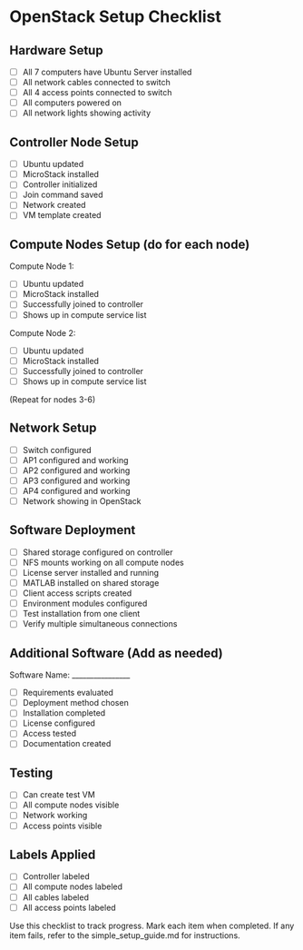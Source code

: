 # OpenStack Setup Checklist

## Hardware Setup
- [ ] All 7 computers have Ubuntu Server installed
- [ ] All network cables connected to switch
- [ ] All 4 access points connected to switch
- [ ] All computers powered on
- [ ] All network lights showing activity

## Controller Node Setup
- [ ] Ubuntu updated
- [ ] MicroStack installed
- [ ] Controller initialized
- [ ] Join command saved
- [ ] Network created
- [ ] VM template created

## Compute Nodes Setup (do for each node)
Compute Node 1:
- [ ] Ubuntu updated
- [ ] MicroStack installed
- [ ] Successfully joined to controller
- [ ] Shows up in compute service list

Compute Node 2:
- [ ] Ubuntu updated
- [ ] MicroStack installed
- [ ] Successfully joined to controller
- [ ] Shows up in compute service list

(Repeat for nodes 3-6)

## Network Setup
- [ ] Switch configured
- [ ] AP1 configured and working
- [ ] AP2 configured and working
- [ ] AP3 configured and working
- [ ] AP4 configured and working
- [ ] Network showing in OpenStack

## Software Deployment
- [ ] Shared storage configured on controller
- [ ] NFS mounts working on all compute nodes
- [ ] License server installed and running
- [ ] MATLAB installed on shared storage
- [ ] Client access scripts created
- [ ] Environment modules configured
- [ ] Test installation from one client
- [ ] Verify multiple simultaneous connections

## Additional Software (Add as needed)
Software Name: ________________
- [ ] Requirements evaluated
- [ ] Deployment method chosen
- [ ] Installation completed
- [ ] License configured
- [ ] Access tested
- [ ] Documentation created

## Testing
- [ ] Can create test VM
- [ ] All compute nodes visible
- [ ] Network working
- [ ] Access points visible

## Labels Applied
- [ ] Controller labeled
- [ ] All compute nodes labeled
- [ ] All cables labeled
- [ ] All access points labeled

Use this checklist to track progress. Mark each item when completed.
If any item fails, refer to the simple_setup_guide.md for instructions.
